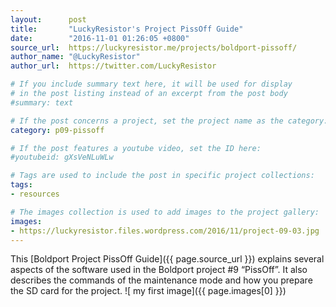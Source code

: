 ```yaml
---
layout:      post
title:       "LuckyResistor's Project PissOff Guide"
date:        "2016-11-01 01:26:05 +0800"
source_url:  https://luckyresistor.me/projects/boldport-pissoff/
author_name: "@LuckyResistor"
author_url:  https://twitter.com/LuckyResistor

# If you include summary text here, it will be used for display
# in the post listing instead of an excerpt from the post body
#summary: text

# If the post concerns a project, set the project name as the category:
category: p09-pissoff

# If the post features a youtube video, set the ID here:
#youtubeid: gXsVeNLuWLw

# Tags are used to include the post in specific project collections:
tags:
- resources

# The images collection is used to add images to the project gallery:
images:
- https://luckyresistor.files.wordpress.com/2016/11/project-09-03.jpg
---
```


This [Boldport Project PissOff Guide]({{ page.source_url }}) explains several aspects of the software used in the Boldport project #9 “PissOff”.
It also describes the commands of the maintenance mode and how you prepare the SD card for the project.
![ my first image]({{ page.images[0] }})
